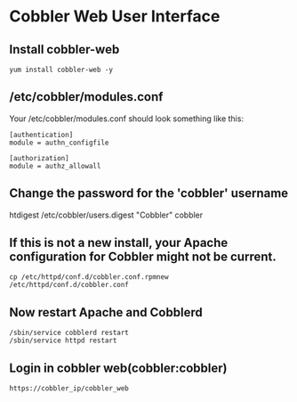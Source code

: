 # Cobbler Web User Interface
## Install cobbler-web
```
yum install cobbler-web -y
```
## /etc/cobbler/modules.conf
Your /etc/cobbler/modules.conf should look something like this:
```
[authentication]
module = authn_configfile

[authorization]
module = authz_allowall
```

## Change the password for the 'cobbler' username
htdigest /etc/cobbler/users.digest "Cobbler" cobbler

## If this is not a new install, your Apache configuration for Cobbler might not be current.
```
cp /etc/httpd/conf.d/cobbler.conf.rpmnew /etc/httpd/conf.d/cobbler.conf
```
## Now restart Apache and Cobblerd
```
/sbin/service cobblerd restart
/sbin/service httpd restart
```

## Login in cobbler web(cobbler:cobbler)
```
https://cobbler_ip/cobbler_web
```